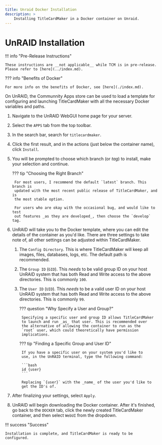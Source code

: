 ```yaml
---
title: Unraid Docker Installation
description: >
    Installing TitleCardMaker in a Docker container on Unraid.
---
```


# UnRAID Installation

!!! info "Pre-Release Instructions"

    These instructions are __not applicable__ while TCM is in pre-release.
    Please refer to [here](../index.md).

??? info "Benefits of Docker"

    For more info on the benefits of Docker, see [here](./index.md).

On UnRAID, the Communnity Apps store can be used to load a template for
configuring and launching TitleCardMaker  with all the necessary Docker
variables and paths.

1. Navigate to the UnRAID WebGUI home page for your server.

2. Select the `APPS` tab from the top toolbar.

3. In the search bar, search for `titlecardmaker`.

4. Click the first result, and in the actions (just below the container
name), click `Install`.

5. You will be prompted to choose which branch (or _tag_) to install,
make your selection and continue.

    ??? tip "Choosing the Right Branch"

        For most users, I recommend the default `latest` branch. This branch is
        updated with the most recent public release of TitleCardMaker, and is
        the most stable option.

        For users who are okay with the occasional bug, and would like to test
        out features _as they are developed_, then choose the `develop` tag.

6. UnRAID will take you to the Docker template, where you can edit the
details of the container as you'd like. There are three settings to take
note of, all other settings can be adjusted within TitleCardMaker.

    1. The `Config Directory`. This is where TitleCardMaker will keep
    all images, files, databases, logs, etc. The default path is
    recommended.

    2. The `Group ID` (`GID`). This _needs_ to be valid group ID on your
    host UnRAID system that has both Read and Write access to the above
    directories. This is commonly `100`.

    3. The `User ID` (`UID`). This _needs_ to be a valid user ID on your
    host UnRAID system that has both Read and Write access to the above
    directories. This is commonly `99`.

        ??? question "Why Specify a User and Group?"

            Specifying a specific user and group ID allows TitleCardMaker
            to launch and run _as_ that user. This is recommended over
            the alternative of allowing the container to run as the
            `root` user, which could theoretically have permission
            implications. 

        ??? tip "Finding a Specific Group and User ID"

            If you have a specific user on your system you'd like to
            use, in the UnRAID terminal, type the following command:

            ```bash
            id {user}
            ```

            Replacing `{user}` with the _name_ of the user you'd like to
            get the ID's of.

7. After finalizing your settings, select `Apply`.

8. UnRAID will begin downloading the Docker container. After it's
finished, go back to the `DOCKER` tab, click the newly created
TitleCardMaker container, and then select `WebUI` from the dropdown.

!!! success "Success"

    Installation is complete, and TitleCardMaker is ready to be
    configured.
